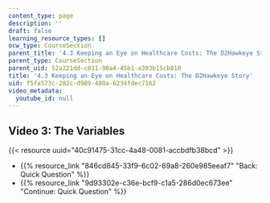 ```yaml
---
content_type: page
description: ''
draft: false
learning_resource_types: []
ocw_type: CourseSection
parent_title: '4.3 Keeping an Eye on Healthcare Costs: The D2Hawkeye Story '
parent_type: CourseSection
parent_uid: 52a221dd-c011-90a4-45b1-a393b15cb810
title: '4.3 Keeping an Eye on Healthcare Costs: The D2Hawkeye Story'
uid: f5fa573c-282c-d989-480a-6234fdec7162
video_metadata:
  youtube_id: null
---
```

## Video 3: The Variables

{{< resource uuid="40c91475-31cc-4a48-0081-accbdfb38bcd" >}}

- {{% resource_link "846cd845-33f9-6c02-69a8-260e985eeaf7" "Back: Quick Question" %}}
- {{% resource_link "9d93302e-c36e-bcf9-c1a5-286d0ec673ee" "Continue: Quick Question" %}}